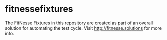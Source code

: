 # fitnessefixtures
The FitNesse Fixtures in this repository are created as part of an overall solution for automating the test cycle.
Visit http://fitnesse.solutions for more info.

